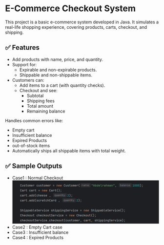 # E-Commerce Checkout System

This project is a basic e-commerce system developed in Java. 
It simulates a real-life shopping experience, covering products, carts, checkout, and shipping.

## ✅ Features
- Add products with name, price, and quantity.
- Support for:
  - Expirable and non-expirable products.
  - Shippable and non-shippable items.
- Customers can:
  - Add items to a cart (with quantity checks).
  - Checkout and see:
    - Subtotal
    - Shipping fees
    - Total amount
    - Remaining balance

Handles common errors like:
  - Empty cart
  - Insufficient balance
  - Expired Products
  - out-of-stock items
- Automatically ships all shippable items with total weight.

## ✅ Sample Outputs
- Case1 : Normal Checkout
  ![image_alt](https://github.com/abdelrahman0mahmoud/fawry-ecommerce-task/blob/main/Cases/1.png?raw=true)
- Case2 : Empty Cart case
- Case3 : Insufficient balance
- Case4 : Expired Products
